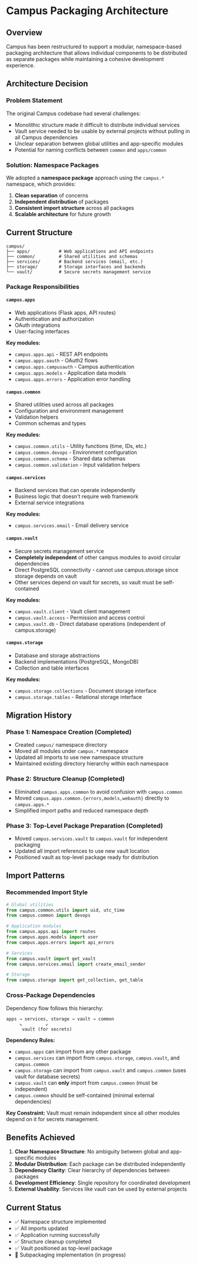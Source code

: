 # Campus Packaging Architecture

## Overview

Campus has been restructured to support a modular, namespace-based packaging architecture that allows individual components to be distributed as separate packages while maintaining a cohesive development experience.

## Architecture Decision

### Problem Statement

The original Campus codebase had several challenges:
- Monolithic structure made it difficult to distribute individual services
- Vault service needed to be usable by external projects without pulling in all Campus dependencies
- Unclear separation between global utilities and app-specific modules
- Potential for naming conflicts between `common` and `apps/common`

### Solution: Namespace Packages

We adopted a **namespace package** approach using the `campus.*` namespace, which provides:

1. **Clean separation** of concerns
2. **Independent distribution** of packages
3. **Consistent import structure** across all packages
4. **Scalable architecture** for future growth

## Current Structure

```
campus/
├── apps/           # Web applications and API endpoints
├── common/         # Shared utilities and schemas
├── services/       # Backend services (email, etc.)
├── storage/        # Storage interfaces and backends
└── vault/          # Secure secrets management service
```

### Package Responsibilities

#### `campus.apps`
- Web applications (Flask apps, API routes)
- Authentication and authorization
- OAuth integrations
- User-facing interfaces

**Key modules:**
- `campus.apps.api` - REST API endpoints
- `campus.apps.oauth` - OAuth2 flows
- `campus.apps.campusauth` - Campus authentication
- `campus.apps.models` - Application data models
- `campus.apps.errors` - Application error handling

#### `campus.common`
- Shared utilities used across all packages
- Configuration and environment management
- Validation helpers
- Common schemas and types

**Key modules:**
- `campus.common.utils` - Utility functions (time, IDs, etc.)
- `campus.common.devops` - Environment configuration
- `campus.common.schema` - Shared data schemas
- `campus.common.validation` - Input validation helpers

#### `campus.services`
- Backend services that can operate independently
- Business logic that doesn't require web framework
- External service integrations

**Key modules:**
- `campus.services.email` - Email delivery service

#### `campus.vault`
- Secure secrets management service
- **Completely independent** of other campus modules to avoid circular dependencies
- Direct PostgreSQL connectivity - cannot use campus.storage since storage depends on vault
- Other services depend on vault for secrets, so vault must be self-contained

**Key modules:**
- `campus.vault.client` - Vault client management
- `campus.vault.access` - Permission and access control
- `campus.vault.db` - Direct database operations (independent of campus.storage)

#### `campus.storage`
- Database and storage abstractions
- Backend implementations (PostgreSQL, MongoDB)
- Collection and table interfaces

**Key modules:**
- `campus.storage.collections` - Document storage interface
- `campus.storage.tables` - Relational storage interface

## Migration History

### Phase 1: Namespace Creation (Completed)
- Created `campus/` namespace directory
- Moved all modules under `campus.*` namespace
- Updated all imports to use new namespace structure
- Maintained existing directory hierarchy within each namespace

### Phase 2: Structure Cleanup (Completed)
- Eliminated `campus.apps.common` to avoid confusion with `campus.common`
- Moved `campus.apps.common.{errors,models,webauth}` directly to `campus.apps.*`
- Simplified import paths and reduced namespace depth

### Phase 3: Top-Level Package Preparation (Completed)
- Moved `campus.services.vault` to `campus.vault` for independent packaging
- Updated all import references to use new vault location
- Positioned vault as top-level package ready for distribution

## Import Patterns

### Recommended Import Style

```python
# Global utilities
from campus.common.utils import uid, utc_time
from campus.common import devops

# Application modules
from campus.apps.api import routes
from campus.apps.models import user
from campus.apps.errors import api_errors

# Services
from campus.vault import get_vault
from campus.services.email import create_email_sender

# Storage
from campus.storage import get_collection, get_table
```

### Cross-Package Dependencies

Dependency flow follows this hierarchy:
```
apps → services, storage → vault → common
     ↘         ↙
      vault (for secrets)
```

**Dependency Rules:**
- `campus.apps` can import from any other package
- `campus.services` can import from `campus.storage`, `campus.vault`, and `campus.common`
- `campus.storage` can import from `campus.vault` and `campus.common` (uses vault for database secrets)
- `campus.vault` can **only** import from `campus.common` (must be independent)
- `campus.common` should be self-contained (minimal external dependencies)

**Key Constraint:** Vault must remain independent since all other modules depend on it for secrets management.

## Benefits Achieved

1. **Clear Namespace Structure**: No ambiguity between global and app-specific modules
2. **Modular Distribution**: Each package can be distributed independently
3. **Dependency Clarity**: Clear hierarchy of dependencies between packages
4. **Development Efficiency**: Single repository for coordinated development
5. **External Usability**: Services like vault can be used by external projects

## Current Status

- ✅ Namespace structure implemented
- ✅ All imports updated
- ✅ Application running successfully
- ✅ Structure cleanup completed
- ✅ Vault positioned as top-level package
- 🔄 Subpackaging implementation (in progress)

